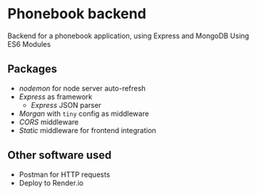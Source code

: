 # Phonebook backend

Backend for a phonebook application, using Express and MongoDB
Using ES6 Modules  

## Packages

- *nodemon* for node server auto-refresh
- *Express* as framework
  - *Express* JSON parser
- *Morgan* with `tiny` config as middleware
- *CORS* middleware
- *Static* middleware for frontend integration
<!-- DOTENV -->

## Other software used

- Postman for HTTP requests
- Deploy to Render.io  
  